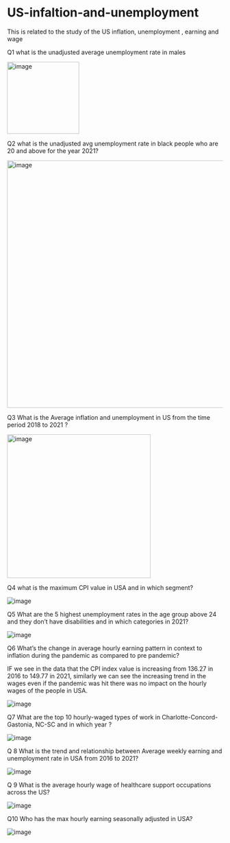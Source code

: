 # US-infaltion-and-unemployment
This is related to the study of the US inflation, unemployment , earning and wage

Q1 what is the unadjusted average unemployment rate in males

<img width="168" alt="image" src="https://user-images.githubusercontent.com/100790766/156757271-d80ba54d-b6e7-443a-ad8e-d0e24d60170c.png">

Q2 what is the unadjusted avg unemployment rate in black people who are 20 and above for the year 2021?

<img width="577" alt="image" src="https://user-images.githubusercontent.com/100790766/156757716-a9f8dda4-e414-4491-86cf-4d4471f54f79.png">

Q3 What is the Average inflation and unemployment in US from the time period 2018 to 2021 ?

<img width="335" alt="image" src="https://user-images.githubusercontent.com/100790766/156758039-179cf1dc-f60e-4fa8-b0b0-07263d22a67c.png">

Q4 what is the maximum CPI value in USA and in which segment?

![image](https://user-images.githubusercontent.com/100790766/156758504-5a81f516-f84d-472d-b31c-fa4dee25beec.png)

Q5 What are the 5 highest unemployment rates in the age group above 24 and they don’t have disabilities and in which categories in 2021?

![image](https://user-images.githubusercontent.com/100790766/156871391-2c82f759-39e8-4ef9-97c5-b112ef859860.png)

Q6 What’s the change in average hourly earning pattern in context to inflation during the pandemic as compared to pre pandemic?

IF we see in the data that the CPI index value is increasing from 136.27 in 2016 to 149.77 in 2021, similarly we can see the increasing trend in the wages even if the pandemic was hit there was no impact on the hourly wages of the people in USA.

![image](https://user-images.githubusercontent.com/100790766/156871549-1d25625f-7fc3-469d-89a2-38d479a71d98.png)

Q7 What are the top 10 hourly-waged types of work in Charlotte-Concord-Gastonia, NC-SC and in which year ?

![image](https://user-images.githubusercontent.com/100790766/156871991-fafe15c2-b998-4a31-81c3-855279af60fc.png)

Q 8 What is the trend and relationship between Average weekly earning and unemployment rate in USA from 2016 to 2021?

![image](https://user-images.githubusercontent.com/100790766/156872169-7583ede4-2898-4070-ac14-3ec2bfc6993b.png)

Q 9 What is the average hourly wage of healthcare support occupations across the US?

![image](https://user-images.githubusercontent.com/100790766/156872247-e0495cdd-25ad-46d6-a116-88854391be8b.png)

Q10 Who has the max hourly earning seasonally adjusted in USA? 

![image](https://user-images.githubusercontent.com/100790766/156872402-398ddb8b-c736-46d6-8b75-77519f5b0a59.png)
 




